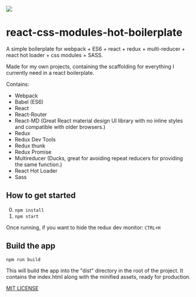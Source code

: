 ![](http://jpsierens.com/wp-content/uploads/2016/06/react-eco-wp.gif)

# react-css-modules-hot-boilerplate
A simple boilerplate for webpack + ES6 + react + redux + multi-reducer + react hot loader + css modules + SASS.

Made for my own projects, containing the scaffolding for everything I currently need in a react boilerplate.

Contains: 

* Webpack
* Babel (ES6)
* React
* React-Router
* React-MD (Great React material design UI library with no inline styles and compatible with older browsers.)
* Redux
* Redux Dev Tools
* Redux thunk
* Redux Promise
* Multireducer (Ducks, great for avoiding repeat reducers for providing the same function.)
* React Hot Loader
* Sass

## How to get started

0. ```npm install```
0. ```npm start```

Once running, if you want to hide the redux dev monitor: ```CTRL+H```

## Build the app
```npm run build```

This will build the app into the "dist" directory in the root of the project. It contains the index.html along with the minified assets, ready for production.

[MIT LICENSE](https://opensource.org/licenses/MIT "MIT LICENSE")
